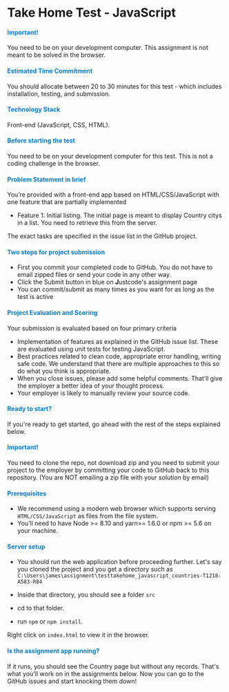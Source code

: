 # Take Home Test - JavaScript

#### <font color="#067ac5">Important! </font>
You need to be on your development computer. This assignment is not meant to be solved in the browser.

#### <font color="#067ac5">Estimated Time Commitment</font>

You should allocate between 20 to 30 minutes for this test - which includes installation, testing, and submission. 

#### <font color="#067ac5">Technology Stack</font>

Front-end (JavaScript, CSS, HTML).


#### <font color="#067ac5">Before starting the test</font>

You need to be on your development computer for this test. This is not a coding challenge in the browser.


#### <font color="#067ac5">Problem Statement in brief</font>

You’re provided with a front-end app based on HTML/CSS/JavaScript with one feature that are partially implemented

* Feature 1: Initial listing. The initial page is meant to display Country citys in a list. You need to retrieve this from the server. 

The exact tasks are specified in the issue list in the GitHub project.


#### <font color="#067ac5">Two steps for project submission</font>

* First you commit your completed code to GitHub. You do not have to email zipped files or send your code in any other way. 
* Click the Submit button in blue on <b>J</b>ustcode's assignment page
* You can commit/submit as many times as you want for as long as the test is active

#### <font color="#067ac5">Project Evaluation and Scoring</font>

Your submission is evaluated based on four primary criteria

* Implementation of features as explained in the GitHub issue list. These are evaluated using unit tests for testing JavaScript.
* Best practices related to clean code, appropriate error handling, writing safe code. We understand that there are multiple approaches to this so do what you think is appropriate.
* When you close issues, please add some helpful comments. That’ll give the employer a better idea of your thought process. 
* Your employer is likely to manually review your source code.

#### <font color="#067ac5">Ready to start?</font>

If you're ready to get started, go ahead with the rest of the steps explained below.

#### <font color="#067ac5">Important!</font>
You need to clone the repo, not download zip and you need to submit your project to the employer by committing your code to GitHub back to this repository. (You are NOT emailing a zip file with your solution by email)


#### <font color="#067ac5">Prerequisites</font>

* We recommend using a modern web browser which supports serving `HTML/CSS/JavaScript` as files from the file system.
* You’ll need to have Node >= 8.10 and yarn>= 1.6.0 or npm >= 5.6 on your machine.

#### <font color="#067ac5">Server setup</font>

* You should run the web application before proceeding further. Let's say you cloned the project and you get a directory such as `C:\Users\james\assignment\testtakehome_javascript_countries-T1218-A583-R84`

* Inside that directory, you should see a folder `src`
* cd to that folder.
* run `npm` or `npm install`.

Right click on `index.html` to view it in the browser.


#### <font color="#067ac5">Is the assignment app running?</font>

If it runs, you should see the Country page but without any records. That's what you'll work on in the assignments below. Now you can go to the GitHub issues and start knocking them down!
